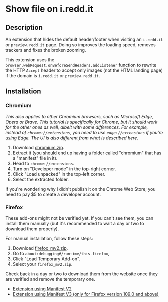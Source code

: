 # Show file on i.redd.it
## Description
An extension that hides the default header/footer when visiting an `i.redd.it` or `preview.redd.it` page.
Doing so improves the loading speed, removes trackers and fixes the broken zooming.

This extension uses the `browser.webRequest.onBeforeSendHeaders.addListener` function to rewrite the HTTP `Accept` header to accept only images (not the HTML landing page) if the domain is `i.redd.it` or `preview.redd.it`.

## Installation
### Chromium
*This also applies to other Chromium browsers, such as Microsoft Edge, Opera or Brave.
This tutorial is specifically for Chrome, but it should work for the other ones as well, albeit with some differences.
For example, instead of `chrome://extensions`,
you need to use `edge://extensions` if you're using Edge.
The UI is also different from what is described here.*

1. Download [chromium.zip](https://github.com/tigerros/show-file-on-ireddit/raw/master/chromium.zip).
2. Extract it (you should end up having a folder called "chromium" that has a "manifest" file in it).
3. Head to `chrome://extensions`.
4. Turn on "Developer mode" in the top-right corner.
5. Click "Load unpacked" in the top-left corner.
6. Select the extracted folder.

If you're wondering why I didn't publish it on the Chrome Web Store; you need to pay $5 to create a developer account.

### Firefox
These add-ons might not be verified yet.
If you can't see them, you can install them manually (but it's recommended to wait a day or two to download them properly).

For manual installation, follow these steps:

1. Download [firefox_mv2.zip](https://github.com/tigerros/show-file-on-ireddit/raw/master/firefox_mv2.zip).
2. Go to `about:debugging#/runtime/this-firefox`,
3. Click "Load Temporary Add-on".
4. Select your `firefox_mv2.zip`.

Check back in a day or two to download them from the website once they are verified and remove the temporary one.

* [Extension using Manifest V2](https://addons.mozilla.org/en-US/firefox/addon/show-file-on-i-redd-it-mv2/)
* [Extension using Manifest V3 (only for Firefox version 109.0 and above)](https://addons.mozilla.org/en-US/firefox/addon/show-file-on-i-redd-it/)